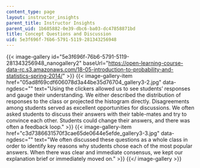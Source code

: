 ```yaml
---
content_type: page
layout: instructor_insights
parent_title: Instructor Insights
parent_uid: 1b685882-0e39-dbc6-ba03-dc47858871bd
title: Concept Questions and Discussion
uid: 5e3f696f-76b6-5791-5119-281343256948
---
```


{{< image-gallery id="5e3f696f-76b6-5791-5119-281343256948_nanogallery2" baseUrl="https://open-learning-course-data-rc.s3.amazonaws.com/18-05-introduction-to-probability-and-statistics-spring-2014/" >}}
{{< image-gallery-item href="05ad8f69cdf606078d3a44be35d76704_gallery3-2.jpg" data-ngdesc="" text="Using the clickers allowed us to see students’ responses and gauge their understanding. We either described the distribution of responses to the class or projected the histogram directly.  Disagreements among students served as excellent opportunities for discussions. We often asked students to discuss their answers with their table-mates and try to convince each other. Students could change their answers, and there was often a feedback loop." >}}
{{< image-gallery-item href="c3d7386631570f3cae65de0644e5efde_gallery3-3.jpg" data-ngdesc="" text="We often discussed these questions as a whole class in order to identify key reasons why students chose each of the most popular answers. When there was clear and immediate consensus, we kept our explanation brief or immediately moved on." >}}
{{</ image-gallery >}}